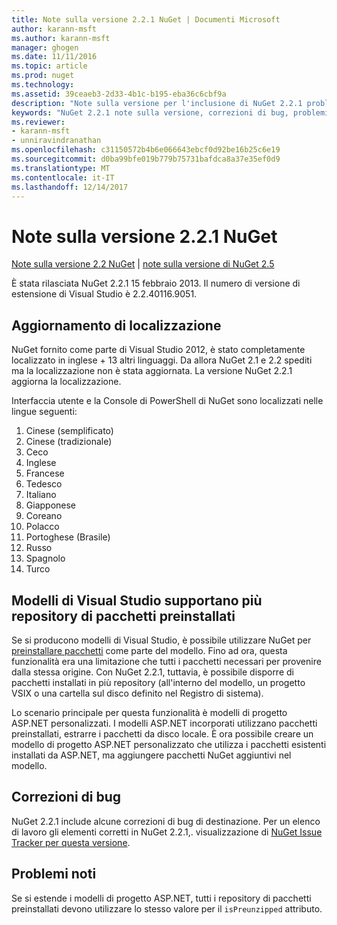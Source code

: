 ```yaml
---
title: Note sulla versione 2.2.1 NuGet | Documenti Microsoft
author: karann-msft
ms.author: karann-msft
manager: ghogen
ms.date: 11/11/2016
ms.topic: article
ms.prod: nuget
ms.technology: 
ms.assetid: 39ceaeb3-2d33-4b1c-b195-eba36c6cbf9a
description: "Note sulla versione per l'inclusione di NuGet 2.2.1 problemi noti, correzioni di bug, le funzionalità aggiunte e dcr."
keywords: "NuGet 2.2.1 note sulla versione, correzioni di bug, problemi noti, aggiunta di funzionalità, eseguire"
ms.reviewer:
- karann-msft
- unniravindranathan
ms.openlocfilehash: c31150572b4b6e066643ebcf0d92be16b25c6e19
ms.sourcegitcommit: d0ba99bfe019b779b75731bafdca8a37e35ef0d9
ms.translationtype: MT
ms.contentlocale: it-IT
ms.lasthandoff: 12/14/2017
---
```

# <a name="nuget-221-release-notes"></a>Note sulla versione 2.2.1 NuGet

[Note sulla versione 2.2 NuGet](../release-notes/nuget-2.2.md) | [note sulla versione di NuGet 2.5](../release-notes/nuget-2.5.md)

È stata rilasciata NuGet 2.2.1 15 febbraio 2013.  Il numero di versione di estensione di Visual Studio è 2.2.40116.9051.

## <a name="localization-refresh"></a>Aggiornamento di localizzazione
NuGet fornito come parte di Visual Studio 2012, è stato completamente localizzato in inglese + 13 altri linguaggi.  Da allora NuGet 2.1 e 2.2 spediti ma la localizzazione non è stata aggiornata.  La versione NuGet 2.2.1 aggiorna la localizzazione.

Interfaccia utente e la Console di PowerShell di NuGet sono localizzati nelle lingue seguenti:

1. Cinese (semplificato)
1. Cinese (tradizionale)
1. Ceco
1. Inglese
1. Francese
1. Tedesco
1. Italiano
1. Giapponese
1. Coreano
1. Polacco
1. Portoghese (Brasile)
1. Russo
1. Spagnolo
1. Turco

## <a name="visual-studio-templates-support-multiple-preinstalled-package-repositories"></a>Modelli di Visual Studio supportano più repository di pacchetti preinstallati
Se si producono modelli di Visual Studio, è possibile utilizzare NuGet per [preinstallare pacchetti](../visual-studio-extensibility/visual-studio-templates.md) come parte del modello.  Fino ad ora, questa funzionalità era una limitazione che tutti i pacchetti necessari per provenire dalla stessa origine.  Con NuGet 2.2.1, tuttavia, è possibile disporre di pacchetti installati in più repository (all'interno del modello, un progetto VSIX o una cartella sul disco definito nel Registro di sistema).

Lo scenario principale per questa funzionalità è modelli di progetto ASP.NET personalizzati.  I modelli ASP.NET incorporati utilizzano pacchetti preinstallati, estrarre i pacchetti da disco locale.  È ora possibile creare un modello di progetto ASP.NET personalizzato che utilizza i pacchetti esistenti installati da ASP.NET, ma aggiungere pacchetti NuGet aggiuntivi nel modello.

## <a name="bug-fixes"></a>Correzioni di bug
NuGet 2.2.1 include alcune correzioni di bug di destinazione. Per un elenco di lavoro gli elementi corretti in NuGet 2.2.1,. visualizzazione di [NuGet Issue Tracker per questa versione](http://nuget.codeplex.com/workitem/list/advanced?keyword=&status=Closed&type=All&priority=All&release=NuGet%202.2.1&assignedTo=All&component=All&sortField=LastUpdatedDate&sortDirection=Descending&page=0).


## <a name="known-issues"></a>Problemi noti

Se si estende i modelli di progetto ASP.NET, tutti i repository di pacchetti preinstallati devono utilizzare lo stesso valore per il `isPreunzipped` attributo.
